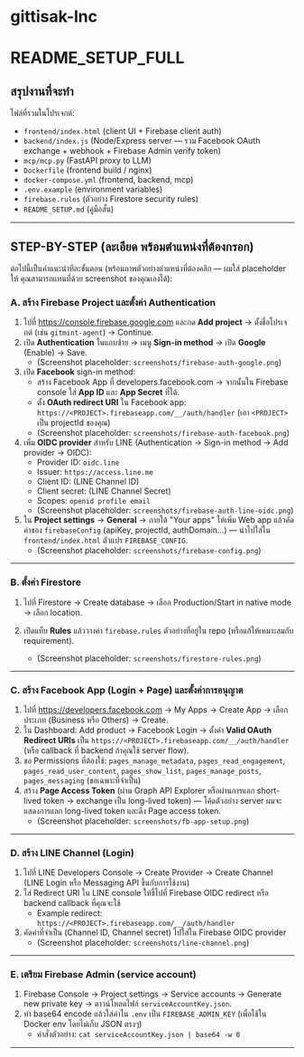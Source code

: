 # gittisak-lnc
# README_SETUP_FULL

## สรุปงานที่จะทำ
ไฟล์ที่รวมในโปรเจกต์:
- `frontend/index.html` (client UI + Firebase client auth)
- `backend/index.js` (Node/Express server — รวม Facebook OAuth exchange + webhook + Firebase Admin verify token)
- `mcp/mcp.py` (FastAPI proxy to LLM)
- `Dockerfile` (frontend build / nginx)
- `docker-compose.yml` (frontend, backend, mcp)
- `.env.example` (environment variables)
- `firebase.rules` (ตัวอย่าง Firestore security rules)
- `README_SETUP.md` (คู่มือสั้น)

---

## STEP-BY-STEP (ละเอียด พร้อมตำแหน่งที่ต้องกรอก)
ต่อไปนี้เป็นคำแนะนำทีละขั้นตอน (พร้อมภาพตัวอย่างตำแหน่งที่ต้องคลิก — ผมใส่ placeholder ให้ คุณสามารถแทนที่ด้วย screenshot ของคุณเองได้):

### A. สร้าง Firebase Project และตั้งค่า Authentication
1. ไปที่ https://console.firebase.google.com และกด **Add project** → ตั้งชื่อโปรเจกต์ (เช่น `gitmint-agent`) → Continue.
2. เปิด **Authentication** ในแถบซ้าย → เมนู **Sign-in method** → เปิด **Google** (Enable) → Save.
   - (Screenshot placeholder: `screenshots/firebase-auth-google.png`)
3. เปิด **Facebook** sign-in method:
   - สร้าง Facebook App ที่ developers.facebook.com → จากนั้นใน Firebase console ใส่ **App ID** และ **App Secret** ที่ได้.
   - ตั้ง **OAuth redirect URI** ใน Facebook app: `https://<PROJECT>.firebaseapp.com/__/auth/handler` (เอา `<PROJECT>` เป็น projectId ของคุณ)
   - (Screenshot placeholder: `screenshots/firebase-auth-facebook.png`)
4. เพิ่ม **OIDC provider** สำหรับ LINE (Authentication → Sign-in method → Add provider → OIDC):
   - Provider ID: `oidc.line`
   - Issuer: `https://access.line.me`
   - Client ID: (LINE Channel ID)
   - Client secret: (LINE Channel Secret)
   - Scopes: `openid profile email`
   - (Screenshot placeholder: `screenshots/firebase-auth-line-oidc.png`)
5. ใน **Project settings** → **General** → ภายใต้ "Your apps" ให้เพิ่ม Web app แล้วคัดค่าของ `firebaseConfig` (apiKey, projectId, authDomain...) — นำไปใส่ใน `frontend/index.html` ตัวแปร `FIREBASE_CONFIG`.
   - (Screenshot placeholder: `screenshots/firebase-config.png`)

---
### B. ตั้งค่า Firestore
1. ไปที่ Firestore → Create database → เลือก Production/Start in native mode → เลือก location.

2. เปิดแท็บ **Rules** แล้ววางค่า `firebase.rules` ตัวอย่างที่อยู่ใน repo (หรือแก้ให้เหมาะสมกับ requirement).
   - (Screenshot placeholder: `screenshots/firestore-rules.png`)

---

### C. สร้าง Facebook App (Login + Page) และตั้งค่าการอนุญาต
1. ไปที่ https://developers.facebook.com → My Apps → Create App → เลือกประเภท (Business หรือ Others) → Create.
2. ใน Dashboard: Add product → Facebook Login → ตั้งค่า **Valid OAuth Redirect URIs** เป็น `https://<PROJECT>.firebaseapp.com/__/auth/handler` (หรือ callback ที่ backend ถ้าคุณใช้ server flow).
3. ขอ Permissions ที่ต้องใช้: `pages_manage_metadata`, `pages_read_engagement`, `pages_read_user_content`, `pages_show_list`, `pages_manage_posts`, `pages_messaging` (ขอเฉพาะที่จำเป็น)
4. สร้าง **Page Access Token** (ผ่าน Graph API Explorer หรือผ่านการแลก short-lived token → exchange เป็น long-lived token) — โค้ดตัวอย่าง server ผมจะแสดงการแลก long-lived token และดึง Page access token.
   - (Screenshot placeholder: `screenshots/fb-app-setup.png`)

---

### D. สร้าง LINE Channel (Login)
1. ไปที่ LINE Developers Console → Create Provider → Create Channel (LINE Login หรือ Messaging API ขึ้นกับการใช้งาน)
2. ใส่ Redirect URI ใน LINE console ให้ชี้ไปที่ Firebase OIDC redirect หรือ backend callback ที่คุณจะใช้
   - Example redirect: `https://<PROJECT>.firebaseapp.com/__/auth/handler`
3. คัดค่าที่จำเป็น (Channel ID, Channel secret) ไปใส่ใน Firebase OIDC provider
   - (Screenshot placeholder: `screenshots/line-channel.png`)

---

### E. เตรียม Firebase Admin (service account)
1. Firebase Console → Project settings → Service accounts → Generate new private key → ดาวน์โหลดไฟล์ `serviceAccountKey.json`.
2. ทำ base64 encode แล้วใส่ค่าใน `.env` เป็น `FIREBASE_ADMIN_KEY` (เพื่อใช้ใน Docker env โดยไม่เก็บ JSON ตรงๆ)
   - คำสั่งตัวอย่าง: `cat serviceAccountKey.json | base64 -w 0`

---
